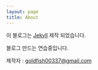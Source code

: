 ```yaml
---
layout: page
title: About
---
```


이 블로그는 [Jekyll](https://jekyllrb.com/) 제작 되었습니다.

블로그 만드는 연습중입니다.

제작자 : goldfish00337@gmail.com